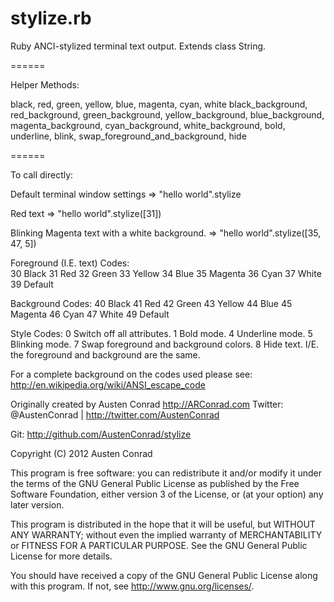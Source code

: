 stylize.rb
=======

Ruby ANCI-stylized terminal text output. Extends class String.

======

Helper Methods:

black, red, green, yellow, blue, magenta, cyan, white
black_background, red_background, green_background, 
yellow_background, blue_background, magenta_background,
cyan_background, white_background, bold, underline, blink, 
swap_foreground_and_background, hide

======

To call directly:

Default terminal window settings 
 => "hello world".stylize

Red text 
 => "hello world".stylize([31])

Blinking Magenta text with a white background.
 => "hello world".stylize([35, 47, 5])

Foreground (I.E. text) Codes:    
 30	Black 
 31	Red 
 32	Green 
 33	Yellow 
 34	Blue 
 35	Magenta 
 36	Cyan 
 37	White 
 39	Default

Background Codes:
 40	Black 
 41	Red 
 42	Green 
 43	Yellow 
 44	Blue 
 45	Magenta 
 46	Cyan 
 47	White 
 49	Default  

Style Codes:
 0	Switch off all attributes.
 1	Bold mode.
 4	Underline mode.
 5	Blinking mode.
 7	Swap foreground and background colors.
 8	Hide text. I/E. the foreground and background are the same.

For a complete background on the codes used please see:
http://en.wikipedia.org/wiki/ANSI_escape_code

Originally created by Austen Conrad
http://ARConrad.com
Twitter: @AustenConrad | http://twitter.com/AustenConrad

Git:
http://github.com/AustenConrad/stylize


Copyright (C) 2012 Austen Conrad

  This program is free software: you can redistribute it and/or modify
  it under the terms of the GNU General Public License as published by
  the Free Software Foundation, either version 3 of the License, or
  (at your option) any later version.

  This program is distributed in the hope that it will be useful,
  but WITHOUT ANY WARRANTY; without even the implied warranty of
  MERCHANTABILITY or FITNESS FOR A PARTICULAR PURPOSE.  See the
  GNU General Public License for more details.

  You should have received a copy of the GNU General Public License
  along with this program.  If not, see <http://www.gnu.org/licenses/>.

